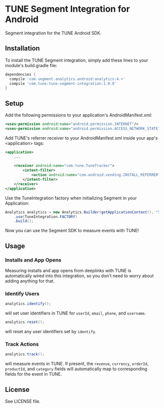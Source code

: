 # TUNE Segment Integration for Android
Segment integration for the TUNE Android SDK.

## Installation
To install the TUNE Segment integration, simply add these lines to your
module's build.gradle file:
```groovy
dependencies {
  compile 'com.segment.analytics.android:analytics:4.+'
  compile 'com.tune:tune-segment-integration:1.0.0'
}
```

## Setup

Add the following permissions to your application's AndroidManifest.xml:
```xml
<uses-permission android:name="android.permission.INTERNET"/>
<uses-permission android:name="android.permission.ACCESS_NETWORK_STATE"/>
```

Add TUNE's referrer receiver to your AndroidManifest.xml inside your app's \<application\> tags:
```xml
<application>
    ...
    
    <receiver android:name="com.tune.TuneTracker">
        <intent-filter>
            <action android:name="com.android.vending.INSTALL_REFERRER" />
        </intent-filter>
    </receiver>
</application>
```

Use the TuneIntegration factory when initializing Segment in your Application:

```java
Analytics analytics = new Analytics.Builder(getApplicationContext(), "SEGMENT_WRITE_KEY")
    .use(TuneIntegration.FACTORY)
    .build();
```

Now you can use the Segment SDK to measure events with TUNE!

## Usage

### Installs and App Opens
Measuring installs and app opens from deeplinks with TUNE is automatically wired into this integration,
so you don't need to worry about adding anything for that.


### Identify Users
```java
analytics.identify();
```
will set user identifiers in TUNE for `userId`, `email`, `phone`, and `username`.

```java
analytics.reset();
```
will reset any user identifiers set by `identify`.


### Track Actions
```java
analytics.track();
```
will measure events in TUNE. If present, the `revenue`, `currency`, `orderId`, `productId`, and `category` fields will automatically
map to corresponding fields for the event in TUNE.

## License
See LICENSE file.